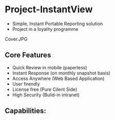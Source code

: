 # Project-InstantView

- Simple, Instant Portable Reporting solution
- Project in a loyality programme



Cover.JPG
## Core Features
- Quick Review in mobile (paperless) 
- Instant Response (on monthly snapshot basis) 
- Access Anywhere (Web Based Application) 
- User firendly 
- License free (Pure Cilent Side) 
- High Security (Bulid-in intranet) 

## Capabilities:
